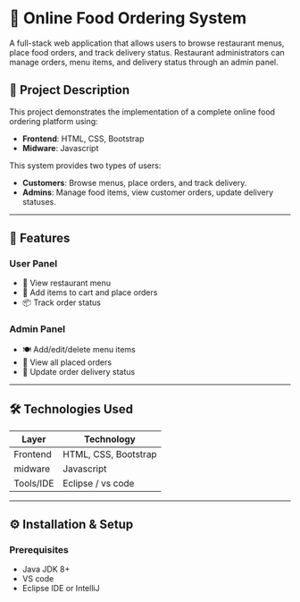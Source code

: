 # 🍕 Online Food Ordering System

A full-stack web application that allows users to browse restaurant menus, place food orders, and track delivery status. Restaurant administrators can manage orders, menu items, and delivery status through an admin panel.

## 📖 Project Description

This project demonstrates the implementation of a complete online food ordering platform using:

- **Frontend**: HTML, CSS, Bootstrap
- **Midware**: Javascript

This system provides two types of users:
- **Customers**: Browse menus, place orders, and track delivery.
- **Admins**: Manage food items, view customer orders, update delivery statuses.

---

## 📌 Features

### User Panel
- 🧾 View restaurant menu
- 🛒 Add items to cart and place orders
- 📦 Track order status

### Admin Panel
- 🍽 Add/edit/delete menu items
- 📄 View all placed orders
- 🚚 Update order delivery status

---

## 🛠️ Technologies Used

| Layer         | Technology                      |
|---------------|----------------------------------|
| Frontend      | HTML, CSS, Bootstrap             |
| midware     | Javascript                         |
| Tools/IDE     | Eclipse / vs code                |

---

## ⚙️ Installation & Setup

### Prerequisites

- Java JDK 8+
- VS code
- Eclipse IDE or IntelliJ

